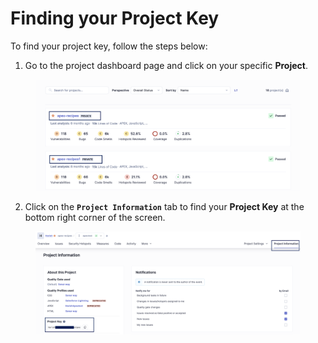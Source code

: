 # Finding your Project Key

To find your project key, follow the steps below:

1. Go to the project dashboard page and click on your specific **Project**.

<figure><img src="../../../../.gitbook/assets/Projects 4.2.png" alt=""><figcaption></figcaption></figure>

2. Click on the **`Project Information`** tab to find your **Project Key** at the bottom right corner of the screen.

<figure><img src="../../../../.gitbook/assets/Project Key 4.3.png" alt=""><figcaption></figcaption></figure>
